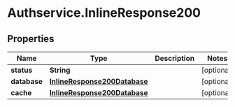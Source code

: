 # Authservice.InlineResponse200

## Properties
Name | Type | Description | Notes
------------ | ------------- | ------------- | -------------
**status** | **String** |  | [optional] 
**database** | [**InlineResponse200Database**](InlineResponse200Database.md) |  | [optional] 
**cache** | [**InlineResponse200Database**](InlineResponse200Database.md) |  | [optional] 


